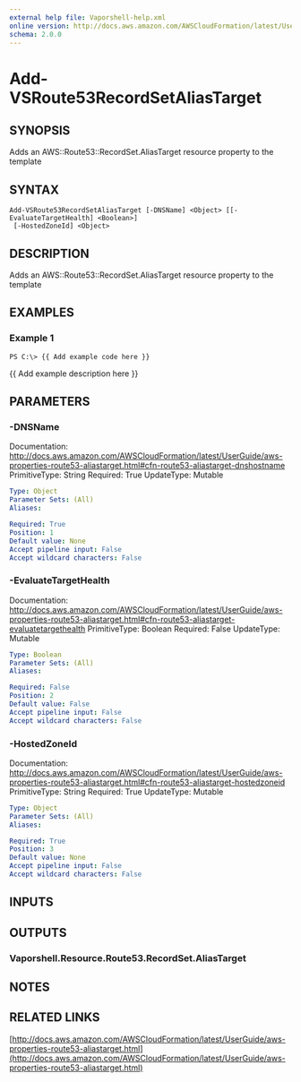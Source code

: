 ```yaml
---
external help file: Vaporshell-help.xml
online version: http://docs.aws.amazon.com/AWSCloudFormation/latest/UserGuide/aws-properties-route53-aliastarget.html
schema: 2.0.0
---
```


# Add-VSRoute53RecordSetAliasTarget

## SYNOPSIS
Adds an AWS::Route53::RecordSet.AliasTarget resource property to the template

## SYNTAX

```
Add-VSRoute53RecordSetAliasTarget [-DNSName] <Object> [[-EvaluateTargetHealth] <Boolean>]
 [-HostedZoneId] <Object>
```

## DESCRIPTION
Adds an AWS::Route53::RecordSet.AliasTarget resource property to the template

## EXAMPLES

### Example 1
```
PS C:\> {{ Add example code here }}
```

{{ Add example description here }}

## PARAMETERS

### -DNSName
Documentation: http://docs.aws.amazon.com/AWSCloudFormation/latest/UserGuide/aws-properties-route53-aliastarget.html#cfn-route53-aliastarget-dnshostname
PrimitiveType: String
Required: True
UpdateType: Mutable

```yaml
Type: Object
Parameter Sets: (All)
Aliases: 

Required: True
Position: 1
Default value: None
Accept pipeline input: False
Accept wildcard characters: False
```

### -EvaluateTargetHealth
Documentation: http://docs.aws.amazon.com/AWSCloudFormation/latest/UserGuide/aws-properties-route53-aliastarget.html#cfn-route53-aliastarget-evaluatetargethealth
PrimitiveType: Boolean
Required: False
UpdateType: Mutable

```yaml
Type: Boolean
Parameter Sets: (All)
Aliases: 

Required: False
Position: 2
Default value: False
Accept pipeline input: False
Accept wildcard characters: False
```

### -HostedZoneId
Documentation: http://docs.aws.amazon.com/AWSCloudFormation/latest/UserGuide/aws-properties-route53-aliastarget.html#cfn-route53-aliastarget-hostedzoneid
PrimitiveType: String
Required: True
UpdateType: Mutable

```yaml
Type: Object
Parameter Sets: (All)
Aliases: 

Required: True
Position: 3
Default value: None
Accept pipeline input: False
Accept wildcard characters: False
```

## INPUTS

## OUTPUTS

### Vaporshell.Resource.Route53.RecordSet.AliasTarget

## NOTES

## RELATED LINKS

[http://docs.aws.amazon.com/AWSCloudFormation/latest/UserGuide/aws-properties-route53-aliastarget.html](http://docs.aws.amazon.com/AWSCloudFormation/latest/UserGuide/aws-properties-route53-aliastarget.html)

